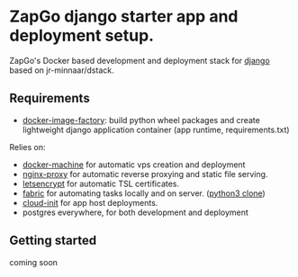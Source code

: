 # ZapGo django starter app and deployment setup.
ZapGo's Docker based development and deployment stack for [django](https://www.djangoproject.com/) based on jr-minnaar/dstack.

## Requirements
- [docker-image-factory](https://github.com/zapgo/docker-im): build python wheel packages and create lightweight django application container (app runtime, requirements.txt)

Relies on:
- [docker-machine](https://docs.docker.com/machine/) for automatic vps creation and deployment
- [nginx-proxy](https://github.com/jwilder/nginx-proxy) for automatic reverse proxying and static file serving.
- [letsencrypt](https://github.com/JrCs/docker-letsencrypt-nginx-proxy-companion) for automatic TSL certificates.
- [fabric](http://www.fabfile.org/) for automating tasks locally and on server. ([python3 clone](https://github.com/akaariai/fabric))
- [cloud-init](https://cloudinit.readthedocs.org/en/latest/) for app host deployments.
- postgres everywhere, for both development and deployment

## Getting started
  coming soon

